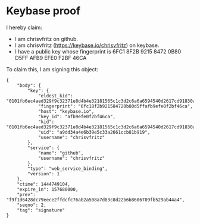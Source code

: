 # Keybase proof

I hereby claim:

* I am chrisvfritz on github.
* I am chrisvfritz (https://keybase.io/chrisvfritz) on keybase.
* I have a public key whose fingerprint is 6FC1 8F2B 9215 8472 0B80 D5FF AFB9 EFE0 F2BF 46CA

To claim this, I am signing this object:

```
{
    "body": {
        "key": {
            "eldest_kid": "0101fb6ec4aed329f9c32371e8d4b4e32181565c1c3d2c6a6a6594540d2617cd91830a",
            "fingerprint": "6fc18f2b921584720b80d5ffafb9efe0f2bf46ca",
            "host": "keybase.io",
            "key_id": "afb9efe0f2bf46ca",
            "kid": "0101fb6ec4aed329f9c32371e8d4b4e32181565c1c3d2c6a6a6594540d2617cd91830a",
            "uid": "a9dd34a4e6b39e5c33a2661ccb81b919",
            "username": "chrisvfritz"
        },
        "service": {
            "name": "github",
            "username": "chrisvfritz"
        },
        "type": "web_service_binding",
        "version": 1
    },
    "ctime": 1444749104,
    "expire_in": 157680000,
    "prev": "f9f1d6428dc79eece2ffdcfc76ab2a508a7d83c8d22b6b8606709fb529ab44a4",
    "seqno": 2,
    "tag": "signature"
}
```

